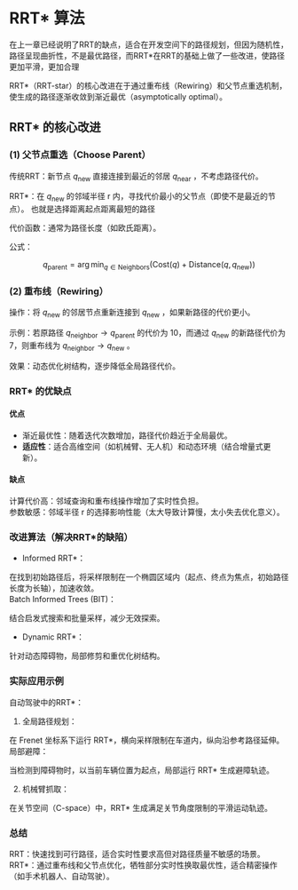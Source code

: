 # RRT* 算法

在上一章已经说明了RRT的缺点，适合在开发空间下的路径规划，但因为随机性，路径呈现曲折性，不是最优路径，而RRT*在RRT的基础上做了一些改进，使路径更加平滑，更加合理

RRT*（RRT-star）的核心改进在于通过重布线（Rewiring）和父节点重选机制，使生成的路径逐渐收敛到渐近最优（asymptotically optimal）。

## RRT* 的核心改进

### (1) 父节点重选（Choose Parent）

传统RRT：新节点  $q_{\text{new}}$  直接连接到最近的邻居  $q_{\text{near}}$ ，不考虑路径代价。  

RRT*：在  $q_{\text{new}}$  的邻域半径  r  内，寻找代价最小的父节点（即使不是最近的节点）。  也就是选择距离起点距离最短的路径

代价函数：通常为路径长度（如欧氏距离）。  

公式：  

$$
q_{\text{parent}} = \arg\min_{q \in \text{Neighbors}} \left( \text{Cost}(q) + \text{Distance}(q, q_{\text{new}}) \right)
$$

### (2) 重布线（Rewiring）

操作：将  $q_{\text{new}}$  的邻居节点重新连接到  $q_{\text{new}}$ ，如果新路径的代价更小。  

示例：若原路径  $q_{\text{neighbor}} \to q_{\text{parent}}$  的代价为 10，而通过  $q_{\text{new}}$  的新路径代价为 7，则重布线为  $q_{\text{neighbor}} \to q_{\text{new}}$ 。  

效果：动态优化树结构，逐步降低全局路径代价。

### RRT* 的优缺点

#### **优点**

+ 渐近最优性：随着迭代次数增加，路径代价趋近于全局最优。  
+ **适应性**：适合高维空间（如机械臂、无人机）和动态环境（结合增量式更新）。  

#### **缺点**

计算代价高：邻域查询和重布线操作增加了实时性负担。  
参数敏感：邻域半径  r  的选择影响性能（太大导致计算慢，太小失去优化意义）。  

### 改进算法（解决RRT*的缺陷）

+ Informed RRT*：  

在找到初始路径后，将采样限制在一个椭圆区域内（起点、终点为焦点，初始路径长度为长轴），加速收敛。  
Batch Informed Trees (BIT)：  

结合启发式搜索和批量采样，减少无效探索。  

+ Dynamic RRT*：  

针对动态障碍物，局部修剪和重优化树结构。

### 实际应用示例

自动驾驶中的RRT*：

1. 全局路径规划：  

在 Frenet 坐标系下运行 RRT*，横向采样限制在车道内，纵向沿参考路径延伸。  
局部避障：  

当检测到障碍物时，以当前车辆位置为起点，局部运行 RRT* 生成避障轨迹。  

2. 机械臂抓取：

在关节空间（C-space）中，RRT* 生成满足关节角度限制的平滑运动轨迹。

### 总结

RRT：快速找到可行路径，适合实时性要求高但对路径质量不敏感的场景。  
RRT*：通过重布线和父节点优化，牺牲部分实时性换取最优性，适合精密操作（如手术机器人、自动驾驶）。  
